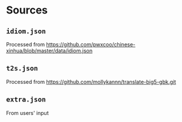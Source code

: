# Sources

## `idiom.json`

Processed from https://github.com/pwxcoo/chinese-xinhua/blob/master/data/idiom.json

## `t2s.json`

Processed from https://github.com/mollykannn/translate-big5-gbk.git

## `extra.json`

From users' input
